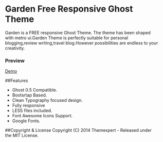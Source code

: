 # Garden Free Responsive Ghost Theme #

Garden is a FREE responsive Ghost Theme. The theme has been shaped with metro ui.Garden Theme is perfectly suitable for personal blogging,review writing,travel blog.However possibilities are endless to your creativity.

### Preview ###

[Demo](http://www.garden.ghost.themexpert.com)


##Features
- Ghost 0.5 Compatible.
- Bootsrtap Based.
- Clean Typography focused design.
- Fully responsive
- LESS files included.
- Font Awesome Icons Support.
- Google Fonts.

##Copyright & License
Copyright (C) 2014 Themexpert - Released under the MIT License.
